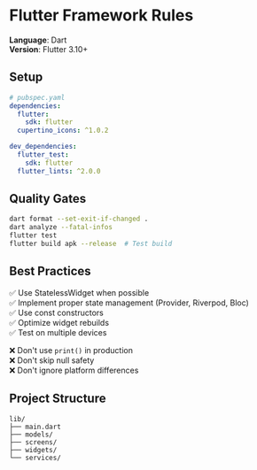 <!-- FLUTTER:START -->
# Flutter Framework Rules

**Language**: Dart  
**Version**: Flutter 3.10+

## Setup

```yaml
# pubspec.yaml
dependencies:
  flutter:
    sdk: flutter
  cupertino_icons: ^1.0.2

dev_dependencies:
  flutter_test:
    sdk: flutter
  flutter_lints: ^2.0.0
```

## Quality Gates

```bash
dart format --set-exit-if-changed .
dart analyze --fatal-infos
flutter test
flutter build apk --release  # Test build
```

## Best Practices

✅ Use StatelessWidget when possible  
✅ Implement proper state management (Provider, Riverpod, Bloc)  
✅ Use const constructors  
✅ Optimize widget rebuilds  
✅ Test on multiple devices  

❌ Don't use `print()` in production  
❌ Don't skip null safety  
❌ Don't ignore platform differences  

## Project Structure

```
lib/
├── main.dart
├── models/
├── screens/
├── widgets/
└── services/
```

<!-- FLUTTER:END -->

